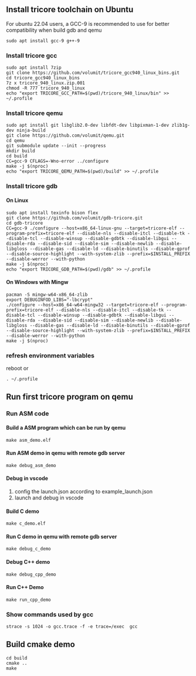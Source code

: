 ## Install tricore toolchain on Ubuntu
For ubuntu 22.04 users, a GCC-9 is recommended to use for better compatibility when build gdb and qemu
```shell
sudo apt install gcc-9 g++-9
```

### Install tricore gcc
```shell
sudo apt install 7zip
git clone https://github.com/volumit/tricore_gcc940_linux_bins.git
cd tricore_gcc940_linux_bins
7z x tricore_940_linux.zip.001
chmod -R 777 tricore_940_linux
echo "export TRICORE_GCC_PATH=$(pwd)/tricore_940_linux/bin" >> ~/.profile
```

### Install tricore qemu
```shell
sudo apt install git libglib2.0-dev libfdt-dev libpixman-1-dev zlib1g-dev ninja-build
git clone https://github.com/volumit/qemu.git
cd qemu
git submodule update --init --progress
mkdir build
cd build
CC=gcc-9 CFLAGS=-Wno-error ../configure
make -j $(nproc)
echo "export TRICORE_QEMU_PATH=$(pwd)/build" >> ~/.profile
```

### Install tricore gdb
#### On Linux
```shell
sudo apt install texinfo bison flex
git clone https://github.com/volumit/gdb-tricore.git
cd gdb-tricore
CC=gcc-9 ./configure --host=x86_64-linux-gnu --target=tricore-elf --program-prefix=tricore-elf --disable-nls --disable-itcl --disable-tk --disable-tcl --disable-winsup --disable-gdbtk --disable-libgui --disable-rda --disable-sid --disable-sim --disable-newlib --disable-libgloss --disable-gas --disable-ld --disable-binutils --disable-gprof --disable-source-highlight --with-system-zlib --prefix=$INSTALL_PREFIX --disable-werror --with-python
make -j $(nproc)
echo "export TRICORE_GDB_PATH=$(pwd)/gdb" >> ~/.profile
```
#### On Windows with Mingw
```shell
pacman -S mingw-w64-x86_64-zlib
export DEBUGINFOD_LIBS="-lbcrypt"
./configure --host=x86_64-w64-mingw32 --target=tricore-elf --program-prefix=tricore-elf --disable-nls --disable-itcl --disable-tk --disable-tcl --disable-winsup --disable-gdbtk --disable-libgui --disable-rda --disable-sid --disable-sim --disable-newlib --disable-libgloss --disable-gas --disable-ld --disable-binutils --disable-gprof --disable-source-highlight --with-system-zlib --prefix=$INSTALL_PREFIX --disable-werror --with-python
make -j $(nproc)
```

### refresh environment variables
reboot
or
```shell
. ~/.profile
```

## Run first tricore program on qemu
### Run ASM code
#### Build a ASM program which can be run by qemu
```shell
make asm_demo.elf
```
#### Run ASM demo in qemu with remote gdb server
```shell
make debug_asm_demo
```
#### Debug in vscode
1. config the launch.json according to example_launch.json
2. launch and debug in vscode

#### Build C demo
```shell
make c_demo.elf
```
#### Run C demo in qemu with remote gdb server
```shell
make debug_c_demo
```

#### Debug C++ demo
```shell
make debug_cpp_demo
```

#### Run C++ Demo
```shell
make run_cpp_demo
```


### Show commands used by gcc
```shell
strace -s 1024 -o gcc.trace -f -e trace=/exec  gcc
```

## Build cmake demo
```shell
cd build
cmake ..
make
```


